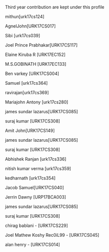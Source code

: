 Third year contribution are kept under this profile

mithun[urk17cs124]

AgnelJohn[URK17CS017]

Sibi [urk17cs039]

Joel Prince Prabhakar[URK17CS117]

Elaine Kiruba R [URK17EC152]

M.S.GOBINATH [URK17EC133]

Ben varkey [URK17CS004]

Samuel [urk17cs364]

ravirajan[urk17cs369]

Mariajohn Antony [urk17cs280]

james sundar lazarus[URK17CS085]

suraj kumar [URK17CS308]

Amit John[URK17CS149]

james sundar lazarus[URK17CS085]

suraj kumar [URK17CS308]

Abhishek Ranjan [urk17cs336]

nitish kumar verma [urk17cs359]

kedharnath [urk17cs354]

Jacob Samuel[URK17CS040]

Jerrin Dawny [URP17BCA003]

james sundar lazarus[URK17CS085]

suraj kumar [URK17CS308]

chirag bablani - [URK17CS229]


Joel Mathew Koshy Rec0iL99 - [URK17CS045]

alan henry - [URK17CS014]


